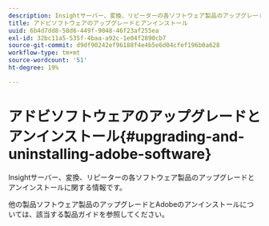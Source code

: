 ```yaml
---
description: Insightサーバー、変換、リピーターの各ソフトウェア製品のアップグレードとアンインストールに関する情報です。
title: アドビソフトウェアのアップグレードとアンインストール
uuid: 6b4d7dd8-58d6-449f-9048-46f23af255ea
exl-id: 32bc11a5-535f-4baa-a92c-1e04f2890cb7
source-git-commit: d9df90242ef96188f4e4b5e6d04cfef196b0a628
workflow-type: tm+mt
source-wordcount: '51'
ht-degree: 19%

---
```


# アドビソフトウェアのアップグレードとアンインストール{#upgrading-and-uninstalling-adobe-software}

Insightサーバー、変換、リピーターの各ソフトウェア製品のアップグレードとアンインストールに関する情報です。

他の製品ソフトウェア製品のアップグレードとAdobeのアンインストールについては、該当する製品ガイドを参照してください。
